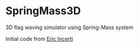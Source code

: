 # SpringMass3D

3D flag waving simulator using Spring-Mass system

Initial code from [Eric Incerti](https://nimbus.u-pem.fr/s/CxwwycJtzF3rgb2?path=%2FMasse-Ressort-1D)
